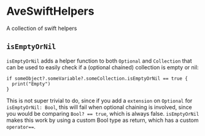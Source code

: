 # AveSwiftHelpers
A collection of swift helpers


## `isEmptyOrNil`

`isEmptyOrNil` adds a helper function to both `Optional` and `Collection` that can be used to easily check if a (optional chained) collection is empty or nil:

```
if someObject?.someVariable?.someCollection.isEmptyOrNil == true {
  print("Empty")
}
```  

This is not super trivial to do, since if you add a `extension` on `Optional` for `isEmptyOrNil: Bool`, this will fail when optional chaining is involved, since you would be comparing `Bool? == true`, which is always false. `isEmptyOrNil` makes this work by using a custom Bool type as return, which has a custom `operator==`.
